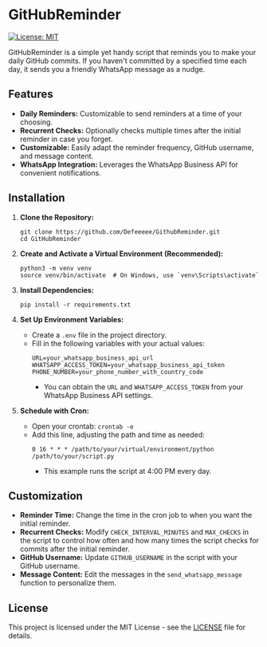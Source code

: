 # GitHubReminder

[![License: MIT](https://img.shields.io/badge/License-MIT-yellow.svg)](https://opensource.org/licenses/MIT)

GitHubReminder is a simple yet handy script that reminds you to make your daily GitHub commits. If you haven't committed by a specified time each day, it sends you a friendly WhatsApp message as a nudge.

## Features

- **Daily Reminders:** Customizable to send reminders at a time of your choosing.
- **Recurrent Checks:** Optionally checks multiple times after the initial reminder in case you forget.
- **Customizable:** Easily adapt the reminder frequency, GitHub username, and message content.
- **WhatsApp Integration:** Leverages the WhatsApp Business API for convenient notifications.

## Installation

1. **Clone the Repository:**
   ```
   git clone https://github.com/Defeeeee/GithubReminder.git
   cd GitHubReminder
   ```

2. **Create and Activate a Virtual Environment (Recommended):**
   ```
   python3 -m venv venv
   source venv/bin/activate  # On Windows, use `venv\Scripts\activate`
   ```

3. **Install Dependencies:**
   ```
   pip install -r requirements.txt
   ```

4. **Set Up Environment Variables:**
   - Create a `.env` file in the project directory.
   - Fill in the following variables with your actual values:
     ```
     URL=your_whatsapp_business_api_url 
     WHATSAPP_ACCESS_TOKEN=your_whatsapp_business_api_token
     PHONE_NUMBER=your_phone_number_with_country_code
     ```
     - You can obtain the `URL` and `WHATSAPP_ACCESS_TOKEN` from your WhatsApp Business API settings.

5. **Schedule with Cron:**
   - Open your crontab: `crontab -e`
   - Add this line, adjusting the path and time as needed:
     ```
     0 16 * * * /path/to/your/virtual/environment/python /path/to/your/script.py 
     ```
     - This example runs the script at 4:00 PM every day.

## Customization

- **Reminder Time:** Change the time in the cron job to when you want the initial reminder.
- **Recurrent Checks:**  Modify `CHECK_INTERVAL_MINUTES` and `MAX_CHECKS` in the script to control how often and how many times the script checks for commits after the initial reminder.
- **GitHub Username:** Update `GITHUB_USERNAME` in the script with your GitHub username.
- **Message Content:** Edit the messages in the `send_whatsapp_message` function to personalize them.

## License

This project is licensed under the MIT License - see the [LICENSE](LICENSE) file for details.
